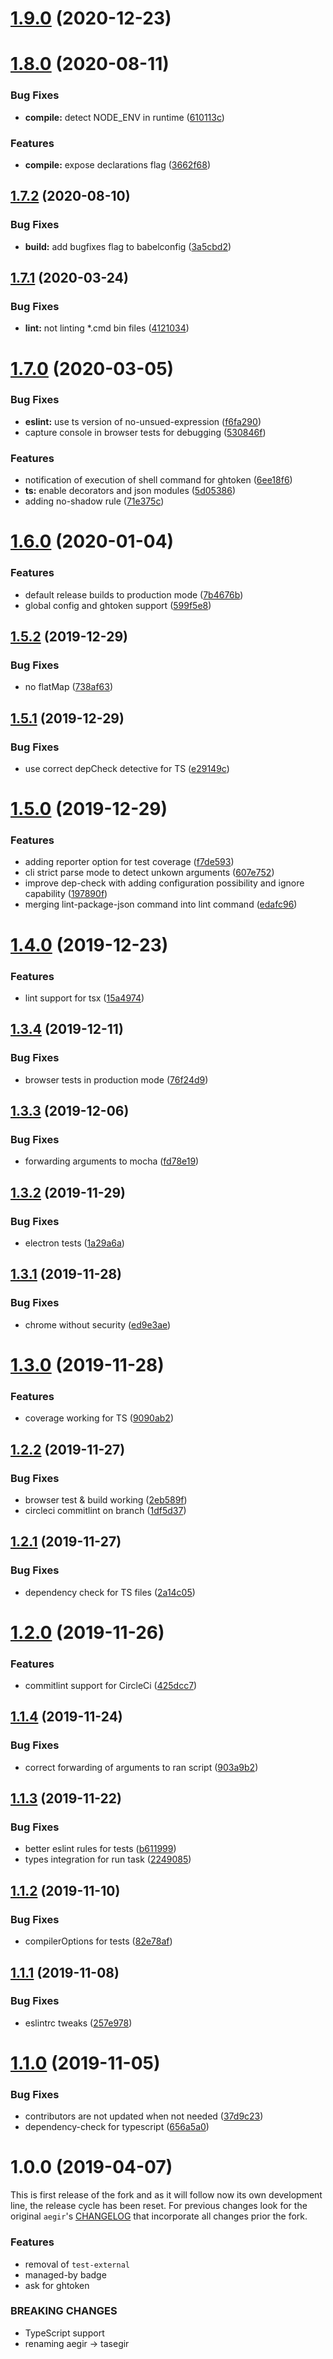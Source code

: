 # [1.9.0](https://github.com/auhau/tasegir/compare/v1.8.0...v1.9.0) (2020-12-23)



# [1.8.0](https://github.com/auhau/tasegir/compare/v1.7.2...v1.8.0) (2020-08-11)


### Bug Fixes

* **compile:** detect NODE_ENV in runtime ([610113c](https://github.com/auhau/tasegir/commit/610113c4fa167ad2bf0cdffe2ed35086f2da3163))


### Features

* **compile:** expose declarations flag ([3662f68](https://github.com/auhau/tasegir/commit/3662f682243b5f39345de3a7d361225e4725ea45))



## [1.7.2](https://github.com/auhau/tasegir/compare/v1.7.1...v1.7.2) (2020-08-10)


### Bug Fixes

* **build:** add bugfixes flag to babelconfig ([3a5cbd2](https://github.com/auhau/tasegir/commit/3a5cbd21e0e43b1b6a56e4ee5d98188781b98ece))



<a name="1.7.1"></a>
## [1.7.1](https://github.com/auhau/tasegir/compare/v1.7.0...v1.7.1) (2020-03-24)


### Bug Fixes

* **lint:** not linting *.cmd bin files ([4121034](https://github.com/auhau/tasegir/commit/4121034))



<a name="1.7.0"></a>
# [1.7.0](https://github.com/auhau/tasegir/compare/v1.6.0...v1.7.0) (2020-03-05)


### Bug Fixes

* **eslint:** use ts version of no-unsued-expression ([f6fa290](https://github.com/auhau/tasegir/commit/f6fa290))
* capture console in browser tests for debugging ([530846f](https://github.com/auhau/tasegir/commit/530846f))


### Features

* notification of execution of shell command for ghtoken ([6ee18f6](https://github.com/auhau/tasegir/commit/6ee18f6))
* **ts:** enable decorators and json modules ([5d05386](https://github.com/auhau/tasegir/commit/5d05386))
* adding no-shadow rule ([71e375c](https://github.com/auhau/tasegir/commit/71e375c))



<a name="1.6.0"></a>
# [1.6.0](https://github.com/auhau/tasegir/compare/v1.5.2...v1.6.0) (2020-01-04)


### Features

* default release builds to production mode ([7b4676b](https://github.com/auhau/tasegir/commit/7b4676b))
* global config and ghtoken support ([599f5e8](https://github.com/auhau/tasegir/commit/599f5e8))



<a name="1.5.2"></a>
## [1.5.2](https://github.com/auhau/tasegir/compare/v1.5.1...v1.5.2) (2019-12-29)


### Bug Fixes

* no flatMap ([738af63](https://github.com/auhau/tasegir/commit/738af63))



<a name="1.5.1"></a>
## [1.5.1](https://github.com/auhau/tasegir/compare/v1.5.0...v1.5.1) (2019-12-29)


### Bug Fixes

* use correct depCheck detective for TS ([e29149c](https://github.com/auhau/tasegir/commit/e29149c))



<a name="1.5.0"></a>
# [1.5.0](https://github.com/auhau/tasegir/compare/v1.4.0...v1.5.0) (2019-12-29)


### Features

* adding reporter option for test coverage ([f7de593](https://github.com/auhau/tasegir/commit/f7de593))
* cli strict parse mode to detect unkown arguments ([607e752](https://github.com/auhau/tasegir/commit/607e752))
* improve dep-check with adding configuration possibility and ignore capability ([197890f](https://github.com/auhau/tasegir/commit/197890f))
* merging lint-package-json command into lint command ([edafc96](https://github.com/auhau/tasegir/commit/edafc96))



<a name="1.4.0"></a>
# [1.4.0](https://github.com/auhau/tasegir/compare/v1.3.4...v1.4.0) (2019-12-23)


### Features

* lint support for tsx ([15a4974](https://github.com/auhau/tasegir/commit/15a4974))



<a name="1.3.4"></a>
## [1.3.4](https://github.com/auhau/tasegir/compare/v1.3.3...v1.3.4) (2019-12-11)


### Bug Fixes

* browser tests in production mode ([76f24d9](https://github.com/auhau/tasegir/commit/76f24d9))



<a name="1.3.3"></a>
## [1.3.3](https://github.com/auhau/tasegir/compare/v1.3.2...v1.3.3) (2019-12-06)


### Bug Fixes

* forwarding arguments to mocha ([fd78e19](https://github.com/auhau/tasegir/commit/fd78e19))



<a name="1.3.2"></a>
## [1.3.2](https://github.com/auhau/tasegir/compare/v1.3.1...v1.3.2) (2019-11-29)


### Bug Fixes

* electron tests ([1a29a6a](https://github.com/auhau/tasegir/commit/1a29a6a))



<a name="1.3.1"></a>
## [1.3.1](https://github.com/auhau/tasegir/compare/v1.3.0...v1.3.1) (2019-11-28)


### Bug Fixes

* chrome without security ([ed9e3ae](https://github.com/auhau/tasegir/commit/ed9e3ae))



<a name="1.3.0"></a>
# [1.3.0](https://github.com/auhau/tasegir/compare/v1.2.2...v1.3.0) (2019-11-28)


### Features

* coverage working for TS ([9090ab2](https://github.com/auhau/tasegir/commit/9090ab2))



<a name="1.2.2"></a>
## [1.2.2](https://github.com/auhau/tasegir/compare/v1.2.1...v1.2.2) (2019-11-27)


### Bug Fixes

* browser test & build working ([2eb589f](https://github.com/auhau/tasegir/commit/2eb589f))
* circleci commitlint on branch ([1df5d37](https://github.com/auhau/tasegir/commit/1df5d37))



<a name="1.2.1"></a>
## [1.2.1](https://github.com/auhau/tasegir/compare/v1.2.0...v1.2.1) (2019-11-27)


### Bug Fixes

* dependency check for TS files ([2a14c05](https://github.com/auhau/tasegir/commit/2a14c05))



<a name="1.2.0"></a>
# [1.2.0](https://github.com/auhau/tasegir/compare/v1.1.4...v1.2.0) (2019-11-26)


### Features

* commitlint support for CircleCi ([425dcc7](https://github.com/auhau/tasegir/commit/425dcc7))



<a name="1.1.4"></a>
## [1.1.4](https://github.com/auhau/tasegir/compare/v1.1.3...v1.1.4) (2019-11-24)


### Bug Fixes

* correct forwarding of arguments to ran script ([903a9b2](https://github.com/auhau/tasegir/commit/903a9b2))



<a name="1.1.3"></a>
## [1.1.3](https://github.com/auhau/tasegir/compare/v1.1.2...v1.1.3) (2019-11-22)


### Bug Fixes

* better eslint rules for tests ([b611999](https://github.com/auhau/tasegir/commit/b611999))
* types integration for run task ([2249085](https://github.com/auhau/tasegir/commit/2249085))



<a name="1.1.2"></a>
## [1.1.2](https://github.com/auhau/tasegir/compare/v1.1.1...v1.1.2) (2019-11-10)


### Bug Fixes

* compilerOptions for tests ([82e78af](https://github.com/auhau/tasegir/commit/82e78af))



<a name="1.1.1"></a>
## [1.1.1](https://github.com/auhau/tasegir/compare/v1.1.0...v1.1.1) (2019-11-08)


### Bug Fixes

* eslintrc tweaks ([257e978](https://github.com/auhau/tasegir/commit/257e978))



<a name="1.1.0"></a>
# [1.1.0](https://github.com/auhau/tasegir/compare/v1.0.0...v1.1.0) (2019-11-05)


### Bug Fixes

* contributors are not updated when not needed ([37d9c23](https://github.com/auhau/tasegir/commit/37d9c23))
* dependency-check for typescript ([656a5a0](https://github.com/auhau/tasegir/commit/656a5a0))



<a name="1.0.0"></a>
# 1.0.0 (2019-04-07)

This is first release of the fork and as it will follow now its own development line, the release cycle 
has been reset. For previous changes look for the original `aegir`'s [CHANGELOG](https://github.com/ipfs/aegir/blob/5ddc87564766c24b80fd68204be133919d193e97/CHANGELOG.md)
that incorporate all changes prior the fork.

### Features

 - removal of `test-external`
 - managed-by badge 
 - ask for ghtoken

### BREAKING CHANGES

 - TypeScript support
 - renaming aegir -> tasegir 


